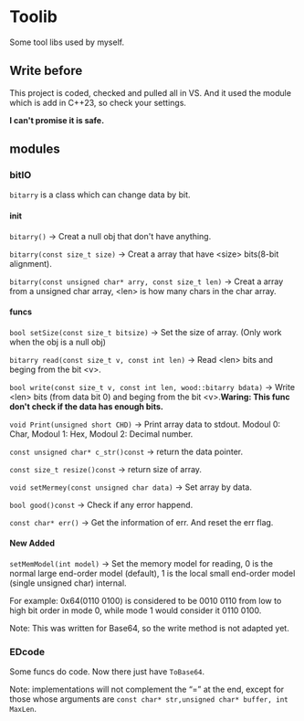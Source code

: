 # Toolib
Some tool libs used by myself.

## Write before
This project is coded, checked and pulled all in VS. And it used the module which is add in C++23, so check your settings.

**I can't promise it is safe.**

## modules

### bitIO
`bitarry` is a class which can change data by bit.

#### init
`bitarry()` -> Creat a null obj that don't have anything.

`bitarry(const size_t size)` -> Creat a array that have \<size\> bits(8-bit alignment).

`bitarry(const unsigned char* arry, const size_t len)` -> Creat a array from a unsigned char array, \<len\> is how many chars in the char array.

#### funcs
`bool setSize(const size_t bitsize)` -> Set the size of array. (Only work when the obj is a null obj)

`bitarry read(const size_t v, const int len)` -> Read \<len\> bits and beging from the bit \<v\>.

`bool write(const size_t v, const int len, wood::bitarry bdata)` -> Write \<len\> bits (from data bit 0) and beging from the bit \<v\>.**Waring: This func don't check if the data has enough bits.**

`void Print(unsigned short CHD)` -> Print array data to stdout. Modoul 0: Char, Modoul 1: Hex, Modoul 2: Decimal number.

`const unsigned char* c_str()const` -> return the data pointer.

`const size_t resize()const` -> return size of array.

`void setMermey(const unsigned char data)` -> Set array by data.

`bool good()const` -> Check if any error happend.

`const char* err()` -> Get the information of err. And reset the err flag.

#### New Added
`setMemModel(int model)` -> Set the memory model for reading, 0 is the normal large end-order model (default), 1 is the local small end-order model (single unsigned char) internal.

For example: 0x64(0110 0100) is considered to be 0010 0110 from low to high bit order in mode 0, while mode 1 would consider it 0110 0100.

Note: This was written for Base64, so the write method is not adapted yet.


### EDcode
Some funcs do code. Now there just have `ToBase64`.

Note: implementations will not complement the “=” at the end, except for those whose arguments are `const char* str,unsigned char* buffer, int MaxLen`.